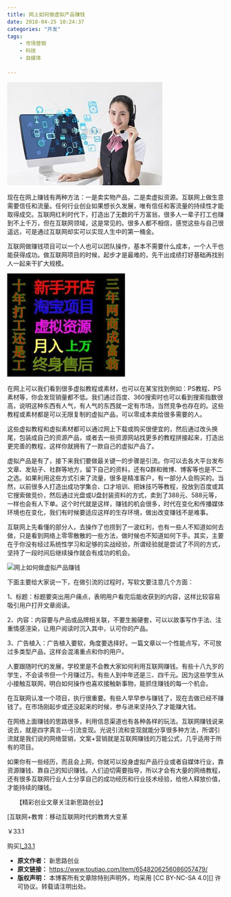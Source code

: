 ```yaml
---
title: 网上如何做虚拟产品赚钱
date: 2018-04-25 10:24:37
categories: "开发"
tags:
	- 市场营销
	- 科技
	- 自媒体

---
```


![网上如何做虚拟产品赚钱][RIUV-IMRN-BFII.jpg]

现在在网上赚钱有两种方法：一是卖实物产品，二是卖虚拟资源。互联网上做生意需要信任和流量。任何行业创业如果想长久发展，唯有信任和客流量的持续性才能取得成交。互联网红利时代下，打造出了无数的千万富翁，很多人一辈子打工也赚到不上千万，但在互联网领域，这是常见的。很多人都不相信，感觉这些与自己很遥远，可是通过互联网却实可以实现人生中的第一桶金。

互联网做赚钱项目可以一个人也可以团队操作，基本不需要什么成本，一个人干也能获得成功。做互联网项目的时候，起步才是最难的，先干出成绩打好基础再找别人一起来干扩大规模。

![网上如何做虚拟产品赚钱][AJQZ-Z3YN-RMIY.jpg]

在网上可以我们看到很多虚拟教程或素材，也可以在某宝找到例如：PS教程、PS素材等，你会发现销量都不低。我们通过百度、360搜索时也可以看到搜索指数很高，说明这种东西有人气，有人气的东西就一定有市场，当然竞争也存在的。这些教程或素材都是可以无限复制的虚拟产品，可以零成本卖给很多需要的人。

这些虚拟教程和虚拟素材都可以通过网上下载或购买很便宜的，然后通过改头换尾，包装成自己的资源产品，或者去一些资源网站找更多的教程拼接起来，打造出更完善的教程，这样你就拥有了一款自己的虚拟产品了。

虚拟产品是有了，接下来我们要做最关键一的步骤是引流。你可以去各大平台发布文章、发贴子、社群等地方，留下自己的资料，还有Q群和微博、博客等也是不二之选。如果利用这些方式引来了流量，很多是精准客户，有一部分人会购买的。当然，以前很多人打造出成功学集合、口才培训、把妹技巧等教程，投放到百度或其它搜索做竞价，然后通过光盘或U盘封装资料的方式，卖到了388元、588元等，一样也会有人下单。这个时代就是这样，赚钱的机会很多，时代在变化和传播媒体环境也在变化，我们有时候要适应这样的生存环境，做出改变赚钱不是难事。

互联网上先看懂的部分人，去操作了也捞到了一波红利，也有一些人不知道如何去做，只是看到网络上零零散散的一些方法，做时候也不知道如何下手。其实，主要在于你没有经过系统性学习和足够的实战经验，所谓经验就是尝试了不同的方式，坚持了一段时间后继续操作就会有成功的机会。

![网上如何做虚拟产品赚钱][15246230174598f6743b2bd]

下面主要给大家说一下，在做引流的过程时，写软文要注意几个方面：

1、标题：标题要突出用户痛点，表明用户看完后能收获到的内容，这样比较容易吸引用户打开文章阅读。

2、内容：内容要与产品或品牌相关联，不要生搬硬套，可以以故事写作手法、注重情感渲染，让用户阅读时沉入其中，认可你的产品。

3、广告植入：广告植入要软，角度要选择好。一篇文章以一个性能点写，不可放过多类型产品，这样会混淆重点和你的用户。

人要跟随时代的发展，学校里是不会教大家如何利用互联网赚钱。有些十八九岁的学生，不会读书但一个月赚过万。有些人到中年还是三、四千元。因为这些学生从小接触互联网，明白如何操作也喜欢接触新事物，能抓住赚钱的每一个机会。

在互联网认准一个项目，执行很重要。有些人早早参与赚钱了，现在去做已经不赚钱了。在市场刚起步或还没起来的时候，参与进来坚持久了才能赚大钱。

在网络上面赚钱的思路很多，利用信息渠道也有各种各样的玩法。互联网赚钱说来说去，就是四字真言---引流变现。光说引流和变现就能分享很多种方法，所谓引流就是我们说的网络营销，文案+营销就是互联网赚钱的万能公式，几乎适用于所有的项目。

如果你有一些经历，而且会上网，你就可以投身虚拟产品行业或者自媒体行业，靠资源赚钱、靠自己的知识赚钱。人们迫切需要指导，所以才会有大量的网络教程，还有很多互联网行业人士分享自己的成功经历和行业技术经验，给他人释放价值，才能持续的赚钱。

　　【精彩创业文章关注新思路创业】

[互联网+教育：移动互联网时代的教育大变革

￥33.1

购买][_33.1]


[RIUV-IMRN-BFII.jpg]: static/resources/crawler/RIUV-IMRN-BFII.jpg
[AJQZ-Z3YN-RMIY.jpg]: static/resources/crawler/AJQZ-Z3YN-RMIY.jpg
[15246230174598f6743b2bd]: http://p9.pstatp.com/large/pgc-image/15246230174598f6743b2bd
[_33.1]: http://union-click.jd.com/jdc?e=&amp;p=AyIHZRtYFAcXBFIZWR0yEgdSE1MUAxQ3EUQDS10iXhBeGlcJDBkNXg9JHUlSSkkFSRwSB1ITUxQDFBgMXgdIMnlCXB0dElYUZFFhL34BYnhSTxxzdmILWXVYFAIbG1QeRxYGAwdUEFgQCRAGZRleFAsaAVUeWCUAEANVGVwVCxY3ZRtaJVB83%2BOtg7CzDtP%2FlI6dlSIGZRtfFgcVBFcaXRQHEAJlHGtOWk1EDV4PSVJKaQdFByUyIjdlK1slAQ%3D%3D&amp;t=W1dCFFlQCxxKQgFHRE5XDVULR0UVAhUPXRpaEx1LQglG
 *  **原文作者：** 新思路创业
 *  **原文链接：** https://www.toutiao.com/item/6548206256086057479/
 *  **版权声明：** 本博客所有文章除特别声明外，均采用 [CC BY-NC-SA 4.0][] 许可协议。转载请注明出处。
